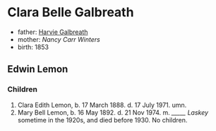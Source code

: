 # Clara Belle Galbreath

- father: [Harvie Galbreath](galbreath-harvie-1821.md)
- mother: *Nancy Carr Winters*
- birth: 1853

## Edwin Lemon

### Children

1. Clara Edith Lemon, b. 17 March 1888. d. 17 July 1971. umn.
2. Mary Bell Lemon, b. 16 May 1892. d. 21 Nov 1974. m. *_____ Laskey* sometime in the 1920s, and died before 1930.  No children.
